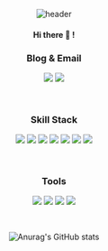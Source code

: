 <div align=center>
   
![header](https://capsule-render.vercel.app/api?type=Waving&color=gradient&customColorList=0,1,7&height=250&section=header&text=MMYOUNGG&fontSize=70)
#### Hi there 👋 !

<!--
**mmyoungg/mmyoungg** is a ✨ _special_ ✨ repository because its `README.md` (this file) appears on your GitHub profile.

Here are some ideas to get you started:


- 🔭 I’m currently working on ...
- 🌱 I’m currently learning ...
- 👯 I’m looking to collaborate on ...
- 🤔 I’m looking for help with ...
- 💬 Ask me about ...
- 📫 How to reach me: ...
- 😄 Pronouns: ...
- ⚡ Fun fact: ...
-->

### Blog & Email
<a href="https://velog.io/@m_yn" target="_blank"><img src="https://img.shields.io/badge/Velog-20C997?style=flat-square6&logo=Velog&logoColor=white"/></a>
<a href="mailto:die199074@gmail.com"><img src="https://img.shields.io/badge/die199074@gmail.com-d14836?style=flat-square&logo=Gmail&logoColor=white&link=mailto:die199074@gmail.com"></a>                                     

<br>

### Skill Stack
<img src="https://img.shields.io/badge/Java-20C997?style=flat-square6&color=FD3A5C"/>  <img src="https://img.shields.io/badge/JavaScript-F7DF1E?style=flat-square6&logo=Velog&logoColor=black"/>  <img src="https://img.shields.io/badge/Vue.js-4FC08D?style=flat-square6&logo=Vue.js&logoColor=white"/>  <img src="https://img.shields.io/badge/HTML5-E34F26?style=flat-square6&logo=HTML5&logoColor=white"/>  <img src="https://img.shields.io/badge/Oracle-F80000?style=flat-square6&logo=Oracle&logoColor=white"/>   <img src="https://img.shields.io/badge/MySQL-4479A1?style=flat-square6&logo=MySQL&logoColor=white"/>   <img src="https://img.shields.io/badge/CSS3-1572B6?style=flat-square6&logo=css3&logoColor=white"/>   
    
<br> 

### Tools
<img src="https://img.shields.io/badge/Eclipse IDE-2C2255?style=flat-square6&logo=Eclipse IDE&logoColor=white"/>  <img src="https://img.shields.io/badge/Spring-6DB33F?style=flat-square6&logo=Spring&logoColor=white"/>  <img src="https://img.shields.io/badge/Spring Boot-6DB33F?style=flat-square6&logo=Spring Boot&logoColor=white"/>  <img src="https://img.shields.io/badge/Git-F05032?style=flat-square6&logo=Git&logoColor=white"/> 

<br>

![Anurag's GitHub stats](https://github-readme-stats.vercel.app/api?username=mmyoungg&show_icons=true&theme=buefy) 




</div>
